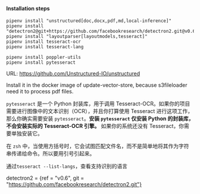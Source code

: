 

#### Installation steps

```shell
pipenv install "unstructured[doc,docx,pdf,md,local-inference]"
pipenv install "detectron2@git+https://github.com/facebookresearch/detectron2.git@v0.6#egg=detectron2"
pipenv install "layoutparser[layoutmodels,tesseract]"
pipenv install tesseract-ocr 
pipenv install tesseract-lang

pipenv install poppler-utils
pipenv install pytesseract
```

URL: https://github.com/Unstructured-IO/unstructured

Install it in the docker image of update-vector-store, because s3fileloader need it to process pdf files.

`pytesseract` 是一个 Python 封装库，用于调用 Tesseract-OCR。如果你的项目需要进行图像中的文本识别（OCR），并且你打算使用 Tesseract 进行这项工作，那么你确实需要安装 `pytesseract`。**安装 `pytesseract` 仅安装 Python 的封装库，不会安装实际的 Tesseract-OCR 引擎。** 如果你的系统还没有 Tesseract，你需要单独安装它。

在 `zsh` 中，当使用方括号时，它会试图匹配文件名，而不是简单地将其作为字符串传递给命令。所以要用引号引起来。



通过`tesseract --list-langs`，查看支持识别的语言

detectron2 = {ref = "v0.6", git = "https://github.com/facebookresearch/detectron2.git"}
